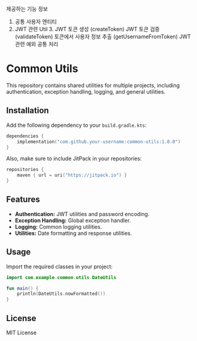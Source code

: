 제공하는 기능 정보
1. 공통 사용자 엔티티
2. JWT 관련 Util
   3. JWT 토큰 생성 (createToken)
      JWT 토큰 검증 (validateToken)
      토큰에서 사용자 정보 추출 (getUsernameFromToken)
      JWT 관련 예외 공통 처리


# Common Utils

This repository contains shared utilities for multiple projects, including authentication, exception handling, logging, and general utilities.

## Installation

Add the following dependency to your `build.gradle.kts`:

```kotlin
dependencies {
    implementation("com.github.your-username:common-utils:1.0.0")
}
```

Also, make sure to include JitPack in your repositories:

```kotlin
repositories {
    maven { url = uri("https://jitpack.io") }
}
```

## Features
- **Authentication:** JWT utilities and password encoding.
- **Exception Handling:** Global exception handler.
- **Logging:** Common logging utilities.
- **Utilities:** Date formatting and response utilities.

## Usage
Import the required classes in your project:

```kotlin
import com.example.common.utils.DateUtils

fun main() {
    println(DateUtils.nowFormatted())
}
```

## License
MIT License
